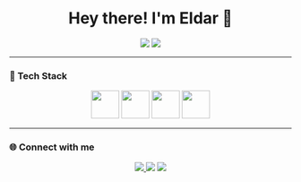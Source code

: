 
<h1 align="center">Hey there! I'm <span>Eldar</span> 👋</h1>

<p align="center">
  <img src="https://github-readme-stats.vercel.app/api?username=eruda7&show_icons=true&theme=tokyonight" />
  <img src="https://github-readme-stats.vercel.app/api/top-langs/?username=eruda7&layout=compact&theme=tokyonight" />
</p>

---

### 🧰 Tech Stack
<p align="center">
  <!-- Добавь-убери иконки под себя -->
  <img src="https://cdn.jsdelivr.net/gh/devicons/devicon/icons/react/react-original.svg" width="50"/>
  <img src="https://cdn.jsdelivr.net/gh/devicons/devicon/icons/nextjs/nextjs-original.svg"  width="50"/>
  <img src="https://cdn.jsdelivr.net/gh/devicons/devicon/icons/typescript/typescript-original.svg" width="50"/>
  <img src="https://cdn.jsdelivr.net/gh/devicons/devicon/icons/nodejs/nodejs-original.svg" width="50"/>
</p>

---

### 🌐 Connect with me
<p align="center">
  <a href="https://t.me/eldar557">
    <img src="https://img.shields.io/badge/Telegram-26A5E4?style=for-the-badge&logo=telegram&logoColor=white"/>
  </a>
<a href="mailto:eldaremilbekov186@gmail.com"><img src="https://img.shields.io/badge/Gmail-D14836?style=for-the-badge&logo=gmail&logoColor=white"/></a>
  <a href="https://www.linkedin.com/in/eldar-emilbekov">
    <img src="https://img.shields.io/badge/LinkedIn-0077B5?style=for-the-badge&logo=linkedin&logoColor=white"/>
  </a>
</p>
